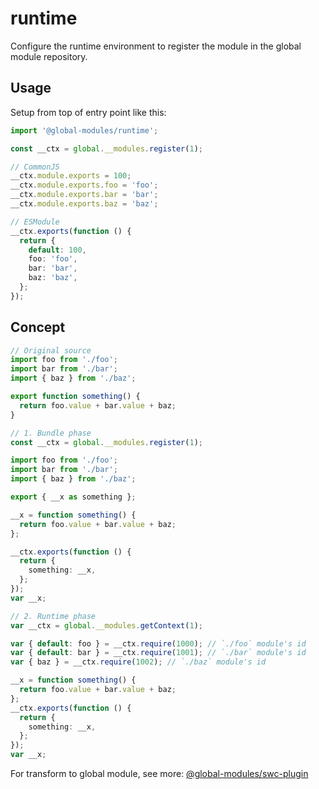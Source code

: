 # runtime

Configure the runtime environment to register the module in the global module repository.

## Usage

Setup from top of entry point like this:

```ts
import '@global-modules/runtime';

const __ctx = global.__modules.register(1);

// CommonJS
__ctx.module.exports = 100;
__ctx.module.exports.foo = 'foo';
__ctx.module.exports.bar = 'bar';
__ctx.module.exports.baz = 'baz';

// ESModule
__ctx.exports(function () {
  return {
    default: 100,
    foo: 'foo',
    bar: 'bar',
    baz: 'baz',
  };
});
```

## Concept

```ts
// Original source
import foo from './foo';
import bar from './bar';
import { baz } from './baz';

export function something() {
  return foo.value + bar.value + baz;
}
```

```ts
// 1. Bundle phase
const __ctx = global.__modules.register(1);

import foo from './foo';
import bar from './bar';
import { baz } from './baz';

export { __x as something };

__x = function something() {
  return foo.value + bar.value + baz;
};

__ctx.exports(function () {
  return {
    something: __x,
  };
});
var __x;
```

```ts
// 2. Runtime phase
var __ctx = global.__modules.getContext(1);

var { default: foo } = __ctx.require(1000); // `./foo` module's id
var { default: bar } = __ctx.require(1001); // `./bar` module's id
var { baz } = __ctx.require(1002); // `./baz` module's id

__x = function something() {
  return foo.value + bar.value + baz;
};
__ctx.exports(function () {
  return {
    something: __x,
  };
});
var __x;
```

For transform to global module, see more: [@global-modules/swc-plugin](https://github.com/leegeunhyeok/global-modules/tree/main/packages/swc-plugin)
